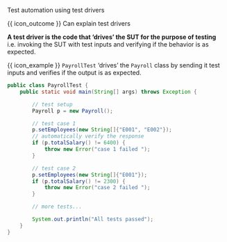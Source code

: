 <span id="title">Test automation using test drivers</span>

<span id="prereqs"></span>

<span id="outcomes">{{ icon_outcome }} Can explain test drivers</span>

<div id="body">

**A test driver is the code that ‘drives’ the <tooltip content="Software Under Test">SUT</tooltip> for the purpose of testing** i.e. invoking the SUT with test inputs and verifying if the behavior is as expected. 

<box>

{{ icon_example }} `PayrollTest` ‘drives’ the `Payroll` class by sending it test inputs and verifies if the output is as expected.

```java
public class PayrollTest {
    public static void main(String[] args) throws Exception {

        // test setup
        Payroll p = new Payroll();

        // test case 1
        p.setEmployees(new String[]{"E001", "E002"});
        // automatically verify the response
        if (p.totalSalary() != 6400) {
            throw new Error("case 1 failed ");
        }

        // test case 2
        p.setEmployees(new String[]{"E001"});
        if (p.totalSalary() != 2300) {
            throw new Error("case 2 failed ");
        }

        // more tests...

        System.out.println("All tests passed");
    }
}
```
</box>

</div>

<div id="extras">
</div>
